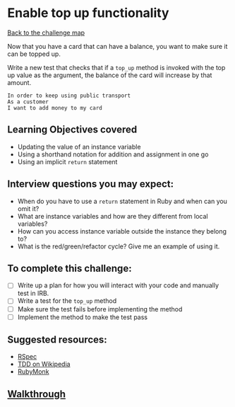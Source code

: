 # Enable top up functionality

[Back to the challenge map](README.md)

Now that you have a card that can have a balance, you want to make sure it can be topped up.

Write a new test that checks that if a `top_up` method is invoked with the top up value as the argument, the balance of the card will increase by that amount.

```
In order to keep using public transport
As a customer
I want to add money to my card
```

## Learning Objectives covered
- Updating the value of an instance variable
- Using a shorthand notation for addition and assignment in one go
- Using an implicit `return` statement

## Interview questions you may expect:
- When do you have to use a `return` statement in Ruby and when can you omit it?
- What are instance variables and how are they different from local variables?
- How can you access instance variable outside the instance they belong to?
- What is the red/green/refactor cycle? Give me an example of using it.

## To complete this challenge:
- [ ] Write up a plan for how you will interact with your code and manually test in IRB.
- [ ] Write a test for the `top_up` method
- [ ] Make sure the test fails before implementing the method
- [ ] Implement the method to make the test pass

## Suggested resources:
- [RSpec](http://rspec.info/)
- [TDD on Wikipedia](https://en.wikipedia.org/wiki/Test-driven_development)
- [RubyMonk](https://rubymonk.com/learning/books/4-ruby-primer-ascent/chapters/45-more-classes/lessons/110-instance-variables)

## [Walkthrough](../walkthroughs/05_top_up.md)
